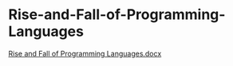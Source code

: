 # Rise-and-Fall-of-Programming-Languages

[Rise and Fall of Programming Languages.docx](https://github.com/marrz84/Rise-and-Fall-of-Programming-Languages/files/10238531/Rise.and.Fall.of.Programming.Languages.docx)
